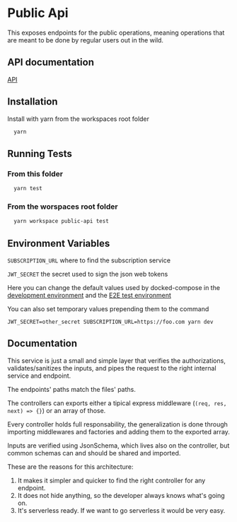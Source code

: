 
# Public Api

This exposes endpoints for the public operations, meaning operations that are meant to be done by regular users out in the wild.

## API documentation
[API](./API.md)


## Installation 

Install with yarn from the workspaces root folder

```bash 
  yarn
```
    
## Running Tests

### From this folder
```bash
  yarn test
```

### From the worspaces root folder 

```bash
  yarn workspace public-api test
```



## Environment Variables

`SUBSCRIPTION_URL` where to find the subscription service

`JWT_SECRET` the secret used to sign the json web tokens

Here you can change the default values used by docked-compose in the [development environment](../docker/dev/.env) and the [E2E test environment](../docker/test/.env)

You can also set temporary values prepending them to the command

```
JWT_SECRET=other_secret SUBSCRIPTION_URL=https://foo.com yarn dev
```


## Documentation

This service is just a small and simple layer that verifies the authorizations, validates/sanitizes the inputs, and pipes the request to the right internal service and endpoint.

The endpoints' paths match the files' paths.

The controllers can exports either a tipical express middleware (`(req, res, next) => {}`) or an array of those.

Every controller holds full responsability, the generalization is done through importing middlewares and factories and adding them to the exported array.

Inputs are verified using JsonSchema, which lives also on the controller, but common schemas can and should be shared and imported.

These are the reasons for this architecture:

1. It makes it simpler and quicker to find the right controller for any endpoint.
2. It does not hide anything, so the developer always knows what's going on.
3. It's serverless ready. If we want to go serverless it would be very easy.


